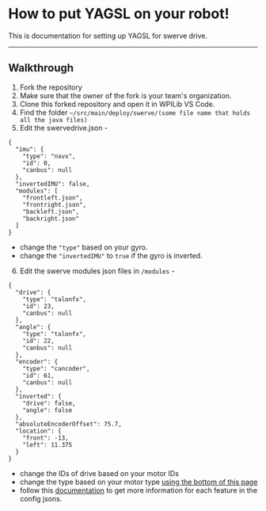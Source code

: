 # How to put YAGSL on your robot!
This is documentation for setting up YAGSL for swerve drive.

---
## Walkthrough

1. Fork the repository
2. Make sure that the owner of the fork is your team's organization.
3. Clone this forked repository and open it in WPILib VS Code.
4. Find the folder ```~/src/main/deploy/swerve/(some file name that holds all the java files)```
5. Edit the swervedrive.json -
~~~
{
  "imu": {
    "type": "navx",
    "id": 0,
    "canbus": null
  },
  "invertedIMU": false,
  "modules": [
    "frontleft.json",
    "frontright.json",
    "backleft.json",
    "backright.json"
  ]
}
~~~
- change the ```"type"``` based on your gyro.
- change the ```"invertedIMU"``` to ```true``` if the gyro is inverted.
6. Edit the swerve modules json files in ```/modules``` -
~~~
{
  "drive": {
    "type": "talonfx",
    "id": 23,
    "canbus": null
  },
  "angle": {
    "type": "talonfx",
    "id": 22,
    "canbus": null
  },
  "encoder": {
    "type": "cancoder",
    "id": 61,
    "canbus": null
  },
  "inverted": {
    "drive": false,
    "angle": false
  },
  "absoluteEncoderOffset": 75.7,
  "location": {
    "front": -13,
    "left": 11.375
  }
}
~~~
- change the IDs of drive based on your motor IDs
- change the type based on your motor type [using the bottom of this page](https://docs.yagsl.com/devices/motor-controllers)
- follow this [documentation](https://docs.yagsl.com/configuring-yagsl/configuration/swerve-module-configuration) to get more information for each feature in the config jsons.

